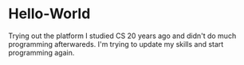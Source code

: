 # Hello-World
Trying out the platform
I studied CS 20 years ago and didn't do much programming afterwareds. I'm trying to update my skills and start programming again. 
